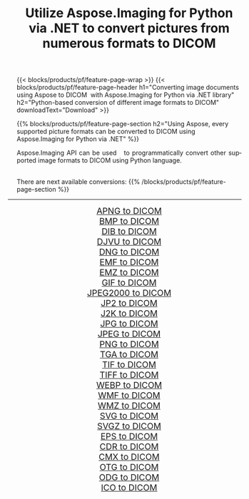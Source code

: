 ﻿---
title: Utilize Aspose.Imaging for Python via .NET to convert pictures from numerous formats to DICOM 
weight: 3920
url: /python-net/conversion/to/dicom 
lang: en
langdirlevel: 2
locales: zh-hans,ja,it,ru,de,es,fr,nl,id,lt,pl,pt,vi,tr,ko,zh-hant,ar,hi,th,sv,cs,uk,he
description: You can use Aspose.Imaging for Python via .NET library to convert from a variety of formats to DICOM
---

{{< blocks/products/pf/feature-page-wrap >}}
{{< blocks/products/pf/feature-page-header h1="Converting image documents using Aspose to DICOM  with Aspose.Imaging for Python via .NET library" h2="Python-based conversion of different image formats to DICOM" downloadText="Download" >}}


{{% blocks/products/pf/feature-page-section  h2="Using Aspose, every supported picture formats can be converted to DICOM using Aspose.Imaging for Python via .NET" %}}
<p align=justify>Aspose.Imaging API can be used   to programmatically convert other supported image formats to DICOM using Python language.</p>
<br/>
There are next available conversions:
{{% /blocks/products/pf/feature-page-section %}}
<div class="container-fluid productfamilypage bg-gray">
    <div class="convertypes bg-gray agp-content section">
        <div class="container">
		<hr style="margin-left:-20px;"/>
		<div class="row other-converters" style="gap: 10px;font-size: 19px;text-align:center;">
		    <div class='col-md-2 other-converter remove-lp remove-rp'><a href="/imaging/python-net/conversion/apng-to-dicom" style="padding:15px;">APNG to DICOM</a></div>
<div class='col-md-2 other-converter remove-lp remove-rp'><a href="/imaging/python-net/conversion/bmp-to-dicom" style="padding:15px;">BMP to DICOM</a></div>
<div class='col-md-2 other-converter remove-lp remove-rp'><a href="/imaging/python-net/conversion/dib-to-dicom" style="padding:15px;">DIB to DICOM</a></div>
<div class='col-md-2 other-converter remove-lp remove-rp'><a href="/imaging/python-net/conversion/djvu-to-dicom" style="padding:15px;">DJVU to DICOM</a></div>
<div class='col-md-2 other-converter remove-lp remove-rp'><a href="/imaging/python-net/conversion/dng-to-dicom" style="padding:15px;">DNG to DICOM</a></div>
<div class='col-md-2 other-converter remove-lp remove-rp'><a href="/imaging/python-net/conversion/emf-to-dicom" style="padding:15px;">EMF to DICOM</a></div>
<div class='col-md-2 other-converter remove-lp remove-rp'><a href="/imaging/python-net/conversion/emz-to-dicom" style="padding:15px;">EMZ to DICOM</a></div>
<div class='col-md-2 other-converter remove-lp remove-rp'><a href="/imaging/python-net/conversion/gif-to-dicom" style="padding:15px;">GIF to DICOM</a></div>
<div class='col-md-2 other-converter remove-lp remove-rp'><a href="/imaging/python-net/conversion/jpeg2000-to-dicom" style="padding:15px;">JPEG2000 to DICOM</a></div>
<div class='col-md-2 other-converter remove-lp remove-rp'><a href="/imaging/python-net/conversion/jp2-to-dicom" style="padding:15px;">JP2 to DICOM</a></div>
<div class='col-md-2 other-converter remove-lp remove-rp'><a href="/imaging/python-net/conversion/j2k-to-dicom" style="padding:15px;">J2K to DICOM</a></div>
<div class='col-md-2 other-converter remove-lp remove-rp'><a href="/imaging/python-net/conversion/jpg-to-dicom" style="padding:15px;">JPG to DICOM</a></div>
<div class='col-md-2 other-converter remove-lp remove-rp'><a href="/imaging/python-net/conversion/jpeg-to-dicom" style="padding:15px;">JPEG to DICOM</a></div>
<div class='col-md-2 other-converter remove-lp remove-rp'><a href="/imaging/python-net/conversion/png-to-dicom" style="padding:15px;">PNG to DICOM</a></div>
<div class='col-md-2 other-converter remove-lp remove-rp'><a href="/imaging/python-net/conversion/tga-to-dicom" style="padding:15px;">TGA to DICOM</a></div>
<div class='col-md-2 other-converter remove-lp remove-rp'><a href="/imaging/python-net/conversion/tif-to-dicom" style="padding:15px;">TIF to DICOM</a></div>
<div class='col-md-2 other-converter remove-lp remove-rp'><a href="/imaging/python-net/conversion/tiff-to-dicom" style="padding:15px;">TIFF to DICOM</a></div>
<div class='col-md-2 other-converter remove-lp remove-rp'><a href="/imaging/python-net/conversion/webp-to-dicom" style="padding:15px;">WEBP to DICOM</a></div>
<div class='col-md-2 other-converter remove-lp remove-rp'><a href="/imaging/python-net/conversion/wmf-to-dicom" style="padding:15px;">WMF to DICOM</a></div>
<div class='col-md-2 other-converter remove-lp remove-rp'><a href="/imaging/python-net/conversion/wmz-to-dicom" style="padding:15px;">WMZ to DICOM</a></div>
<div class='col-md-2 other-converter remove-lp remove-rp'><a href="/imaging/python-net/conversion/svg-to-dicom" style="padding:15px;">SVG to DICOM</a></div>
<div class='col-md-2 other-converter remove-lp remove-rp'><a href="/imaging/python-net/conversion/svgz-to-dicom" style="padding:15px;">SVGZ to DICOM</a></div>
<div class='col-md-2 other-converter remove-lp remove-rp'><a href="/imaging/python-net/conversion/eps-to-dicom" style="padding:15px;">EPS to DICOM</a></div>
<div class='col-md-2 other-converter remove-lp remove-rp'><a href="/imaging/python-net/conversion/cdr-to-dicom" style="padding:15px;">CDR to DICOM</a></div>
<div class='col-md-2 other-converter remove-lp remove-rp'><a href="/imaging/python-net/conversion/cmx-to-dicom" style="padding:15px;">CMX to DICOM</a></div>
<div class='col-md-2 other-converter remove-lp remove-rp'><a href="/imaging/python-net/conversion/otg-to-dicom" style="padding:15px;">OTG to DICOM</a></div>
<div class='col-md-2 other-converter remove-lp remove-rp'><a href="/imaging/python-net/conversion/odg-to-dicom" style="padding:15px;">ODG to DICOM</a></div>
<div class='col-md-2 other-converter remove-lp remove-rp'><a href="/imaging/python-net/conversion/ico-to-dicom" style="padding:15px;">ICO to DICOM</a></div>
                </div>
        </div>
    </div>
</div>
<br/>

